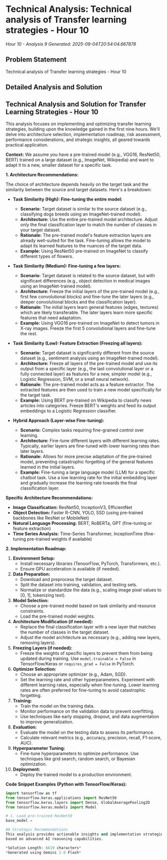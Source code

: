 # Technical Analysis: Technical analysis of Transfer learning strategies - Hour 10
*Hour 10 - Analysis 9*
*Generated: 2025-09-04T20:54:04.667878*

## Problem Statement
Technical analysis of Transfer learning strategies - Hour 10

## Detailed Analysis and Solution
## Technical Analysis and Solution for Transfer Learning Strategies - Hour 10

This analysis focuses on implementing and optimizing transfer learning strategies, building upon the knowledge gained in the first nine hours. We'll delve into architecture selection, implementation roadmap, risk assessment, performance considerations, and strategic insights, all geared towards practical application.

**Context:** We assume you have a pre-trained model (e.g., VGG16, ResNet50, BERT) trained on a large dataset (e.g., ImageNet, Wikipedia) and want to adapt it to a new, smaller dataset for a specific task.

**1. Architecture Recommendations:**

The choice of architecture depends heavily on the target task and the similarity between the source and target datasets.  Here's a breakdown:

*   **Task Similarity (High): Fine-tuning the entire model:**
    *   **Scenario:**  Target dataset is similar to the source dataset (e.g., classifying dogs breeds using an ImageNet-trained model).
    *   **Architecture:**  Use the entire pre-trained model architecture.  Adjust only the final classification layer to match the number of classes in your target dataset.
    *   **Rationale:** The pre-trained model's feature extraction layers are already well-suited for the task.  Fine-tuning allows the model to adapt its learned features to the nuances of the target data.
    *   **Example:**  Using ResNet50 pre-trained on ImageNet to classify different types of flowers.

*   **Task Similarity (Medium):  Fine-tuning a few layers:**
    *   **Scenario:** Target dataset is related to the source dataset, but with significant differences (e.g., object detection in medical images using an ImageNet-trained model).
    *   **Architecture:** Freeze the initial layers of the pre-trained model (e.g., first few convolutional blocks) and fine-tune the later layers (e.g., deeper convolutional blocks and the classification layer).
    *   **Rationale:**  The initial layers learn general features (edges, textures) which are likely transferable. The later layers learn more specific features that need adaptation.
    *   **Example:**  Using VGG16 pre-trained on ImageNet to detect tumors in X-ray images.  Freeze the first 5 convolutional layers and fine-tune the rest.

*   **Task Similarity (Low):  Feature Extraction (Freezing all layers):**
    *   **Scenario:** Target dataset is significantly different from the source dataset (e.g., sentiment analysis using an ImageNet-trained model).
    *   **Architecture:** Freeze all layers of the pre-trained model and use its output from a specific layer (e.g., the last convolutional layer or a fully connected layer) as features for a new, simpler model (e.g., Logistic Regression, SVM, or a small neural network).
    *   **Rationale:**  The pre-trained model acts as a feature extractor.  The extracted features are then used to train a new model specifically for the target task.
    *   **Example:**  Using BERT pre-trained on Wikipedia to classify news articles into categories. Freeze BERT's weights and feed its output embeddings to a Logistic Regression classifier.

*   **Hybrid Approach (Layer-wise Fine-tuning):**
    *   **Scenario:**  Complex tasks requiring fine-grained control over learning.
    *   **Architecture:**  Fine-tune different layers with different learning rates.  Typically, earlier layers are fine-tuned with lower learning rates than later layers.
    *   **Rationale:**  Allows for more precise adaptation of the pre-trained model, preventing catastrophic forgetting of the general features learned in the initial layers.
    *   **Example:**  Fine-tuning a large language model (LLM) for a specific chatbot task.  Use a low learning rate for the initial embedding layer and gradually increase the learning rate towards the final classification layer.

**Specific Architecture Recommendations:**

*   **Image Classification:** ResNet50, InceptionV3, EfficientNet
*   **Object Detection:** Faster R-CNN, YOLO, SSD (using pre-trained backbones like ResNet or MobileNet)
*   **Natural Language Processing:** BERT, RoBERTa, GPT (fine-tuning or feature extraction)
*   **Time Series Analysis:**  Time-Series Transformer, InceptionTime (fine-tuning pre-trained weights if available)

**2. Implementation Roadmap:**

1.  **Environment Setup:**
    *   Install necessary libraries (TensorFlow, PyTorch, Transformers, etc.).
    *   Ensure GPU acceleration is available (if needed).
2.  **Data Preparation:**
    *   Download and preprocess the target dataset.
    *   Split the dataset into training, validation, and testing sets.
    *   Normalize or standardize the data (e.g., scaling image pixel values to [0, 1], tokenizing text).
3.  **Model Selection:**
    *   Choose a pre-trained model based on task similarity and resource constraints.
    *   Load the pre-trained model weights.
4.  **Architecture Modification (if needed):**
    *   Replace the final classification layer with a new layer that matches the number of classes in the target dataset.
    *   Adjust the model architecture as necessary (e.g., adding new layers, removing layers).
5.  **Freezing Layers (if needed):**
    *   Freeze the weights of specific layers to prevent them from being updated during training.  Use `model.trainable = False` in TensorFlow/Keras or `requires_grad = False` in PyTorch.
6.  **Optimizer Selection:**
    *   Choose an appropriate optimizer (e.g., Adam, SGD).
    *   Set the learning rate and other hyperparameters.  Experiment with different learning rates, especially when fine-tuning.  Lower learning rates are often preferred for fine-tuning to avoid catastrophic forgetting.
7.  **Training:**
    *   Train the model on the training data.
    *   Monitor performance on the validation data to prevent overfitting.
    *   Use techniques like early stopping, dropout, and data augmentation to improve generalization.
8.  **Evaluation:**
    *   Evaluate the model on the testing data to assess its performance.
    *   Calculate relevant metrics (e.g., accuracy, precision, recall, F1-score, AUC).
9.  **Hyperparameter Tuning:**
    *   Fine-tune hyperparameters to optimize performance.  Use techniques like grid search, random search, or Bayesian optimization.
10. **Deployment:**
    *   Deploy the trained model to a production environment.

**Code Snippet Examples (Python with TensorFlow/Keras):**

```python
import tensorflow as tf
from tensorflow.keras.applications import ResNet50
from tensorflow.keras.layers import Dense, GlobalAveragePooling2D
from tensorflow.keras.models import Model

# 1. Load pre-trained ResNet50
base_model =

## Strategic Recommendations
This analysis provides actionable insights and implementation strategies
based on advanced AI reasoning capabilities.

*Solution Length: 6619 characters*
*Generated using Gemini 2.0 Flash*
